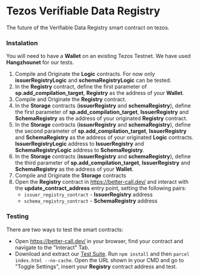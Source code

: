 # Tezos Verifiable Data Registry

The future of the Verifiable Data Registry smart contract on tezos.

### Instalation

You will need to have a **Wallet** on an existing Tezos Testnet. We have used **Hangzhounet** for our tests.

1. Compile and Originate the **Logic** contracts. For now only **issuerRegistryLogic** and **schemaRegistryLogic** can be tested.
2. In the **Registry** contract, define the first parameter of **sp.add_compilation_target**, **Registry** as the address of your **Wallet**.
3. Compile and Originate the **Registry** contract.
4. In the **Storage** contracts (**issuerRegistry** and **schemaRegistry**), define the first parameter of **sp.add_compilation_target**, **IssuerRegistry** and **SchemaRegistry** as the address of your originated **Registry** contract.
5. In the **Storage** contracts (**issuerRegistry** and **schemaRegistry**), define the second parameter of **sp.add_compilation_target**, **IssuerRegistry** and **SchemaRegistry** as the address of your originated **Logic** contracts. **IssuerRegistryLogic** address to **IssuerRegistry** and **SchemaRegistryLogic** address to **SchemaRegistry**.
6. In the **Storage** contracts (**issuerRegistry** and **schemaRegistry**), define the third parameter of **sp.add_compilation_target**, **IssuerRegistry** and **SchemaRegistry** as the address of your **Wallet**.
7. Compile and Originate the **Storage** contracts
8. Open the **Registry** contract in https://better-call.dev/ and interact with the **update_contract_address** entry point, setting the following pairs:
   - `issuer_registry_contract` - **IssuerRegistry** address
   - `schema_registry_contract` - **SchemaRegistry** address

### Testing

There are two ways to test the smart contracts:

- Open https://better-call.dev/ in your browser, find your contract and navigate to the "Interact" Tab.
- Download and extract our [Test Suite](https://github.com/compellio/tz-verifiable-data-registry/files/8388996/tz-verifiable-data-registry-test.zip). Run `npm install` and then `parcel index.html --no-cache`. Open the URL shown in your CMD and go to "Toggle Settings", insert your **Registry** contract address and test.
